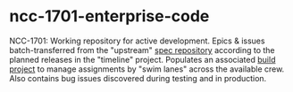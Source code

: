 # ncc-1701-enterprise-code
NCC-1701: Working repository for active development.  Epics &amp; issues batch-transferred from the "upstream" [spec repository](https://github.com/dpcunningham/ncc-1701-enterprise-specs) according to the planned releases in the "timeline" project.  Populates an associated [build project](https://github.com/dpcunningham/ncc-1701-enterprise-code/projects) to manage assignments by "swim lanes" across the available crew.  Also contains bug issues discovered during testing and in production.
